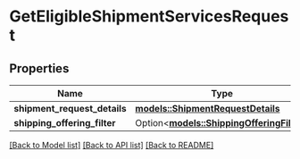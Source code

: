 # GetEligibleShipmentServicesRequest

## Properties

Name | Type | Description | Notes
------------ | ------------- | ------------- | -------------
**shipment_request_details** | [**models::ShipmentRequestDetails**](ShipmentRequestDetails.md) |  | 
**shipping_offering_filter** | Option<[**models::ShippingOfferingFilter**](ShippingOfferingFilter.md)> |  | [optional]

[[Back to Model list]](../README.md#documentation-for-models) [[Back to API list]](../README.md#documentation-for-api-endpoints) [[Back to README]](../README.md)


